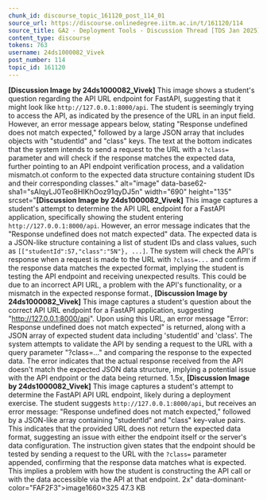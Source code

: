 ```yaml
---
chunk_id: discourse_topic_161120_post_114_01
source_url: https://discourse.onlinedegree.iitm.ac.in/t/161120/114
source_title: GA2 - Deployment Tools - Discussion Thread [TDS Jan 2025]
content_type: discourse
tokens: 763
username: 24ds1000082_Vivek
post_number: 114
topic_id: 161120
---
```


**[Discussion Image by 24ds1000082_Vivek]** This image shows a student's question regarding the API URL endpoint for FastAPI, suggesting that it might look like `http://127.0.0.1:8000/api`. The student is seemingly trying to access the API, as indicated by the presence of the URL in an input field. However, an error message appears below, stating "Response undefined does not match expected," followed by a large JSON array that includes objects with "studentId" and "class" keys. The text at the bottom indicates that the system intends to send a request to the URL with a `?class=` parameter and will check if the response matches the expected data, further pointing to an API endpoint verification process, and a validation mismatch.ot conform to the expected data structure containing student IDs and their corresponding classes." alt="image" data-base62-sha1="sAIqyLJ0Teo8HIKhOoz91qyDJ5n" width="690" height="135" srcset="**[Discussion Image by 24ds1000082_Vivek]** This image captures a student's attempt to determine the API URL endpoint for a FastAPI application, specifically showing the student entering `http://127.0.0.1:8000/api`. However, an error message indicates that the "Response undefined does not match expected" data. The expected data is a JSON-like structure containing a list of student IDs and class values, such as `[["studentId":57,"class":"5N"}, ...]`. The system will check the API's response when a request is made to the URL with `?class=...` and confirm if the response data matches the expected format, implying the student is testing the API endpoint and receiving unexpected results. This could be due to an incorrect API URL, a problem with the API's functionality, or a mismatch in the expected response format., **[Discussion Image by 24ds1000082_Vivek]** This image captures a student's question about the correct API URL endpoint for a FastAPI application, suggesting "http://127.0.0.1:8000/api". Upon using this URL, an error message "Error: Response undefined does not match expected" is returned, along with a JSON array of expected student data including 'studentId' and 'class'. The system attempts to validate the API by sending a request to the URL with a query parameter "?class=..." and comparing the response to the expected data. The error indicates that the actual response received from the API doesn't match the expected JSON data structure, implying a potential issue with the API endpoint or the data being returned. 1.5x, **[Discussion Image by 24ds1000082_Vivek]** This image captures a student's attempt to determine the FastAPI API URL endpoint, likely during a deployment exercise. The student suggests `http://127.0.0.1:8000/api`, but receives an error message: "Response undefined does not match expected," followed by a JSON-like array containing "studentId" and "class" key-value pairs. This indicates that the provided URL does not return the expected data format, suggesting an issue with either the endpoint itself or the server's data configuration. The instruction given states that the endpoint should be tested by sending a request to the URL with the `?class=` parameter appended, confirming that the response data matches what is expected. This implies a problem with how the student is constructing the API call or with the data accessible via the API at that endpoint. 2x" data-dominant-color="FAF2F3">image1660×325 47.3 KB
